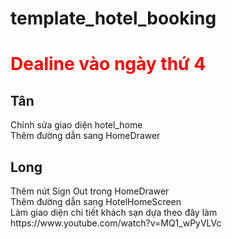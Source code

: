 # template_hotel_booking
<h1 style="color: red">Dealine vào ngày thứ 4</h1>
<h2>Tân</h2>
Chỉnh sửa giao diện hotel_home</br>
Thêm đường dẫn sang HomeDrawer</br>
<h2>Long</h2>
Thêm nút Sign Out trong HomeDrawer</br>
Thêm đường dẫn sang HotelHomeScreen</br>
Làm giao diện chi tiết khách sạn dựa theo đây làm https://www.youtube.com/watch?v=MQ1_wPyVLVc

